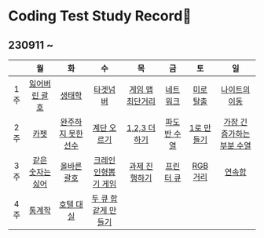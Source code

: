 # Coding Test Study Record📖
## 230911 ~
| |월|화|수|목|금|토|일 |
|:-:|:-:|:-:|:-:|:-:|:-:|:-:|:-:|
|1주|[잃어버린 괄호](./contents/1week-1.md) | [생태학](./contents/1week-2.md) | [타겟넘버](./contents/1week-3.md) | [게임 맵 최단거리](./contents/1week-4.md) | [네트워크](./contents/1week-5.md) | [미로 탈출](./contents/1week-6.md) | [나이트의 이동](./contents/1week-7.md)
|2주| [카펫](./contents/2week-1.md) |[완주하지 못한 선수](./contents/2week-2.md) | [계단 오르기](./contents/2week-3.md) |[1,2,3 더하기](./contents/2week-4.md) |[파도반 수열](./contents/2week-5.md) | [1로 만들기](./contents/2week-6.md) | [가장 긴 증가하는 부분 수열](./contents/2week-7.md) 
|3주|[같은 숫자는 싫어](./contents/3week-1.md) | [올바른 괄호](./contents/3week-2.md) | [크레인 인형뽑기 게임](./contents/3week-3.md)|[과제 진행하기](./contents/3week-4.md) | [프린터 큐](./contents/3week-5.md)|[RGB 거리](./contents/3week-6.md) | [연속합](./contents/3week-7.md)
|4주| [통계학](./contents/4week-1.md) | [호텔 대실](./contents/4week-2.md) | [두 큐 합 같게 만들기](./contents/4week-3.md)
